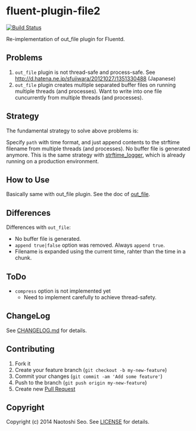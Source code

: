 # fluent-plugin-file2

[![Build Status](https://secure.travis-ci.org/sonots/fluent-plugin-file2.png?branch=master)](http://travis-ci.org/sonots/fluent-plugin-file2)

Re-implementation of out\_file plugin for Fluentd.

## Problems

1. `out_file` plugin is not thread-safe and process-safe. See http://d.hatena.ne.jp/sfujiwara/20121027/1351330488 (Japanese)
2. `out_file` plugin creates multiple separated buffer files on running multiple threads (and processes). Want to write into one file cuncurrently from multiple threads (and processes).

## Strategy

The fundamental strategy to solve above problems is:

Specify `path` with time format, and just append contents to the strftime filename from multiple threads (and processes). No buffer file is generated anymore.
This is the same strategy with [strftime_logger](https://github.com/sonots/strftime_logger), which is already running on a production environment.

## How to Use

Basically same with out\_file plugin. See the doc of [out_file](http://docs.fluentd.org/articles/out_file). 

## Differences

Differences with `out_file`:

* No buffer file is generated.
* `append true|false` option was removed. Always `append true`. 
* Filename is expanded using the current time, rahter than the time in a chunk. 

## ToDo

* `compress` option is not implemented yet
  * Need to implement carefully to achieve thread-safety.

## ChangeLog

See [CHANGELOG.md](CHANGELOG.md) for details.

## Contributing

1. Fork it
2. Create your feature branch (`git checkout -b my-new-feature`)
3. Commit your changes (`git commit -am 'Add some feature'`)
4. Push to the branch (`git push origin my-new-feature`)
5. Create new [Pull Request](../../pull/new/master)

## Copyright

Copyright (c) 2014 Naotoshi Seo. See [LICENSE](LICENSE) for details.

